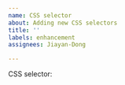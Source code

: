 ```yaml
---
name: CSS selector
about: Adding new CSS selectors
title: ''
labels: enhancement
assignees: Jiayan-Dong

---
```


CSS selector:
